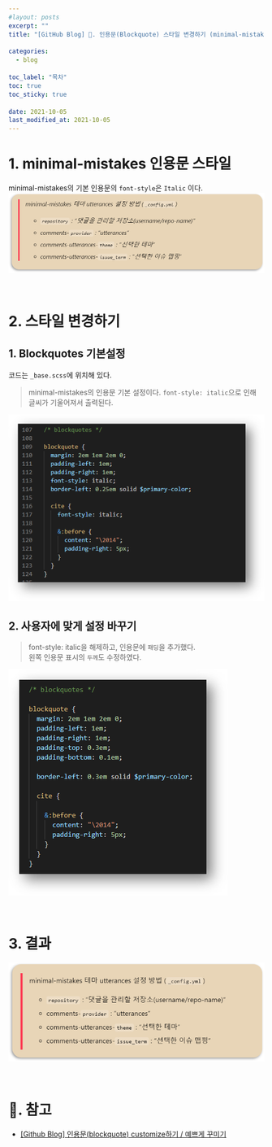 ```yaml
---
#layout: posts
excerpt: ""
title: "[GitHub Blog] 📂. 인용문(Blockquote) 스타일 변경하기 (minimal-mistakes theme)"

categories:
  - blog

toc_label: "목차"
toc: true
toc_sticky: true

date: 2021-10-05
last_modified_at: 2021-10-05
---
```


# 1. minimal-mistakes 인용문 스타일
minimal-mistakes의 기본 인용문의 `font-style`은 `Italic` 이다.
![image](../../assets/images/blog_img/3_blockquote/bqstype_default.png)

<br>

# 2. 스타일 변경하기
  ## 1. Blockquotes 기본설정
  코드는 `_base.scss`에 위치해 있다.
  > minimal-mistakes의 인용문 기본 설정이다. `font-style: italic`으로 인해 글씨가 기울어져서 출력된다.

  ![image](../../assets/images/blog_img/3_blockquote/bqcode_default.png)  

  ## 2. 사용자에 맞게 설정 바꾸기
  > font-style: italic을 해제하고, 인용문에 `패딩`을 추가했다.  
  > 왼쪽 인용문 표시의 `두께`도 수정하였다.

  ![image](../../assets/images/blog_img/3_blockquote/bqcode_setting.png)

<br>

# 3. 결과
![image](../../assets/images/blog_img/3_blockquote/bqstype_setting.png)

<br>

# 📑. 참고
* [[Github Blog] 인용문(blockquote) customize하기 / 예쁘게 꾸미기](https://happy-jihye.github.io/blog/blog-2/)